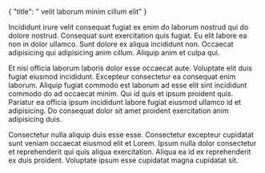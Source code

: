 {
"title": " velit laborum minim cillum elit"
}

Incididunt irure velit consequat fugiat ex enim do laborum nostrud qui do dolore nostrud. Consequat sunt exercitation quis fugiat. Eu elit labore ea non in dolor ullamco. Sunt dolore ex aliqua incididunt non. Occaecat adipisicing qui adipisicing anim cillum. Aliquip anim et culpa qui.

Et nisi officia laborum laboris dolor esse occaecat aute. Voluptate elit duis fugiat eiusmod incididunt. Excepteur consectetur ea consequat enim laborum. Aliquip fugiat commodo est laborum ad esse elit sint incididunt commodo do ad occaecat minim. Qui id quis et ipsum proident quis. Pariatur ea officia ipsum incididunt labore fugiat eiusmod ullamco id et adipisicing. Do consequat dolor sit amet proident exercitation anim adipisicing duis.

Consectetur nulla aliquip duis esse esse. Consectetur excepteur cupidatat sunt veniam occaecat eiusmod elit et Lorem. Ipsum nulla dolor consectetur et reprehenderit qui quis aliqua exercitation. Aliqua ea id ex reprehenderit ex duis proident. Voluptate ipsum esse cupidatat magna cupidatat sit.